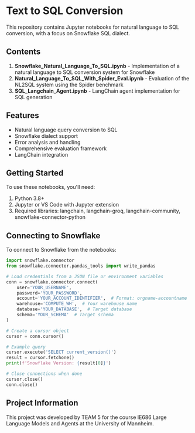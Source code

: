 # Text to SQL Conversion

This repository contains Jupyter notebooks for natural language to SQL conversion, with a focus on Snowflake SQL dialect.

## Contents

1. **Snowflake_Natural_Language_To_SQL.ipynb** - Implementation of a natural language to SQL conversion system for Snowflake
2. **Natural_Language_To_SQL_With_Spider_Eval.ipynb** - Evaluation of the NL2SQL system using the Spider benchmark
3. **SQL_Langchain_Agent.ipynb** - LangChain agent implementation for SQL generation

## Features

- Natural language query conversion to SQL
- Snowflake dialect support
- Error analysis and handling
- Comprehensive evaluation framework
- LangChain integration

## Getting Started

To use these notebooks, you'll need:

1. Python 3.8+
2. Jupyter or VS Code with Jupyter extension
3. Required libraries: langchain, langchain-groq, langchain-community, snowflake-connector-python

## Connecting to Snowflake

To connect to Snowflake from the notebooks:

```python
import snowflake.connector
from snowflake.connector.pandas_tools import write_pandas

# Load credentials from a JSON file or environment variables
conn = snowflake.connector.connect(
    user='YOUR_USERNAME',
    password='YOUR_PASSWORD',
    account='YOUR_ACCOUNT_IDENTIFIER',  # Format: orgname-accountname
    warehouse='COMPUTE_WH',  # Your warehouse name
    database='YOUR_DATABASE',  # Target database
    schema='YOUR_SCHEMA'  # Target schema
)

# Create a cursor object
cursor = conn.cursor()

# Example query
cursor.execute('SELECT current_version()')
result = cursor.fetchone()
print(f'Snowflake Version: {result[0]}')

# Close connections when done
cursor.close()
conn.close()
```

## Project Information

This project was developed by TEAM 5 for the course IE686 Large Language Models and Agents at the University of Mannheim.


